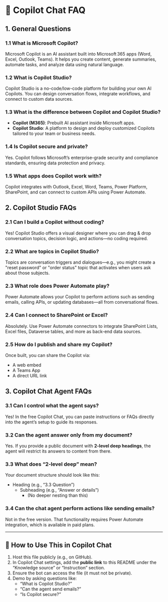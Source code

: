 # 🤖 Copilot Chat FAQ

## 1. General Questions

### 1.1 What is Microsoft Copilot?
Microsoft Copilot is an AI assistant built into Microsoft 365 apps (Word, Excel, Outlook, Teams). It helps you create content, generate summaries, automate tasks, and analyze data using natural language.

### 1.2 What is Copilot Studio?
Copilot Studio is a no-code/low-code platform for building your own AI Copilots. You can design conversation flows, integrate workflows, and connect to custom data sources.

### 1.3 What is the difference between Copilot and Copilot Studio?
- **Copilot (M365)**: Prebuilt AI assistant inside Microsoft apps.
- **Copilot Studio**: A platform to design and deploy customized Copilots tailored to your team or business needs.

### 1.4 Is Copilot secure and private?
Yes. Copilot follows Microsoft’s enterprise-grade security and compliance standards, ensuring data protection and privacy.

### 1.5 What apps does Copilot work with?
Copilot integrates with Outlook, Excel, Word, Teams, Power Platform, SharePoint, and can connect to custom APIs using Power Automate.

## 2. Copilot Studio FAQs

### 2.1 Can I build a Copilot without coding?
Yes! Copilot Studio offers a visual designer where you can drag & drop conversation topics, decision logic, and actions—no coding required.

### 2.2 What are topics in Copilot Studio?
Topics are conversation triggers and dialogues—e.g., you might create a "reset password" or "order status" topic that activates when users ask about those subjects.

### 2.3 What role does Power Automate play?
Power Automate allows your Copilot to perform actions such as sending emails, calling APIs, or updating databases—all from conversational flows.

### 2.4 Can I connect to SharePoint or Excel?
Absolutely. Use Power Automate connectors to integrate SharePoint Lists, Excel files, Dataverse tables, and more as back-end data sources.

### 2.5 How do I publish and share my Copilot?
Once built, you can share the Copilot via:
- A web embed
- A Teams App
- A direct URL link

## 3. Copilot Chat Agent FAQs

### 3.1 Can I control what the agent says?
Yes! In the free Copilot Chat, you can paste instructions or FAQs directly into the agent’s setup to guide its responses.

### 3.2 Can the agent answer only from my document?
Yes. If you provide a public document with **2-level deep headings**, the agent will restrict its answers to content from there.

### 3.3 What does “2‑level deep” mean?
Your document structure should look like this:
- Heading (e.g., “3.3 Question”)
  - Subheading (e.g., “Answer or details”)
    - (No deeper nesting than this)

### 3.4 Can the chat agent perform actions like sending emails?
Not in the free version. That functionality requires Power Automate integration, which is available in paid plans.

---

## 🔗 How to Use This in Copilot Chat

1. Host this file publicly (e.g., on GitHub).
2. In Copilot Chat settings, add the **public link** to this README under the “Knowledge source” or “Instruction” section.
3. Ensure the bot can access the file (it must not be private).
4. Demo by asking questions like:
   - “What is Copilot Studio?”
   - “Can the agent send emails?”
   - “Is Copilot secure?”
